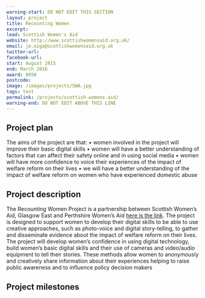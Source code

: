 ```yaml
---
warning-start: DO NOT EDIT THIS SECTION
layout: project
title: Recounting Women
excerpt: 
lead: Scottish Women's Aid
website: http://www.scottishwomensaid.org.uk/
email: jo.ozga@scottishwomensaid.org.uk
twitter-url: 
facebook-url: 
start: August 2015
end: March 2016
award: 8950
postcode: 
image: /images/projects/SWA.jpg
tags: test
permalink: /projects/scottish-womens-aid/
warning-end: DO NOT EDIT ABOVE THIS LINE
---
```


## Project plan
The aims of the project are that:
•	women involved in the project will improve their basic digital skills
•	women will have a better understanding of factors that can affect their safety online and in using social media 
•	women will have more confidence to voice their experiences of the impact of welfare reform on their lives
•	we will have a better understanding of the impact of welfare reform on women who have experienced domestic abuse


## Project description
The Recounting Women Project is a partnership between Scottish Women’s Aid, Glasgow East and Perthshire Women’s Aid [here is the link](http://www.perthwomensaid.org.uk/). The project is designed to support women to develop their digital skills to be able to use creative approaches, such as photo-voice and digital story-telling, to gather and disseminate evidence about the impact of welfare reform on their lives. The project will develop women’s confidence in using digital technology, build women’s basic digital skills and their use of cameras and video/audio equipment to tell their stories. These methods allow women to anonymously and creatively share information about their experiences helping to raise public awareness and to influence policy decision makers




## Project milestones

